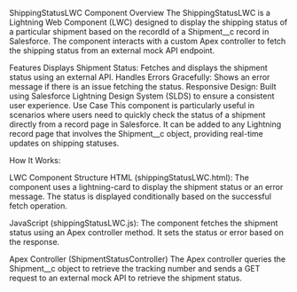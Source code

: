ShippingStatusLWC Component
Overview
The ShippingStatusLWC is a Lightning Web Component (LWC) designed to display the shipping status of a particular shipment based on the recordId of a Shipment__c record in Salesforce. The component interacts with a custom Apex controller to fetch the shipping status from an external mock API endpoint.

Features
Displays Shipment Status: Fetches and displays the shipment status using an external API.
Handles Errors Gracefully: Shows an error message if there is an issue fetching the status.
Responsive Design: Built using Salesforce Lightning Design System (SLDS) to ensure a consistent user experience.
Use Case
This component is particularly useful in scenarios where users need to quickly check the status of a shipment directly from a record page in Salesforce. It can be added to any Lightning record page that involves the Shipment__c object, providing real-time updates on shipping statuses.

How It Works:               

LWC Component Structure
HTML (shippingStatusLWC.html):
The component uses a lightning-card to display the shipment status or an error message. The status is displayed conditionally based on the successful fetch operation.

JavaScript (shippingStatusLWC.js):
The component fetches the shipment status using an Apex controller method. It sets the status or error based on the response.

Apex Controller (ShipmentStatusController)
The Apex controller queries the Shipment__c object to retrieve the tracking number and sends a GET request to an external mock API to retrieve the shipment status.

